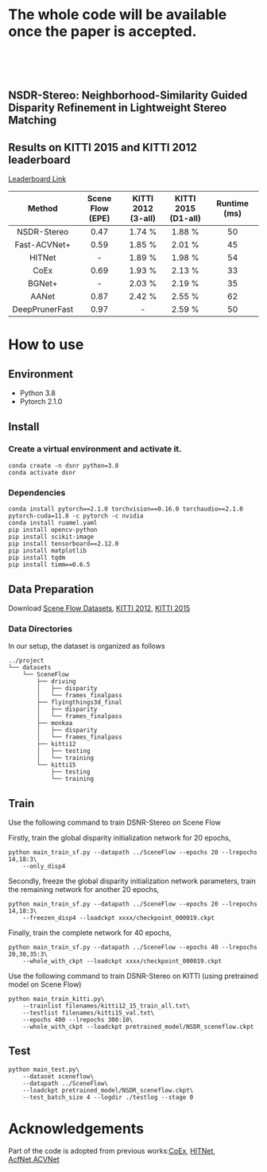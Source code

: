 # The whole code will be available once the paper is accepted. 
<br/>
<br/>
<br/>

## NSDR-Stereo: Neighborhood-Similarity Guided Disparity Refinement in Lightweight Stereo Matching

## Results on KITTI 2015 and KITTI 2012 leaderboard
[Leaderboard Link](http://www.cvlibs.net/datasets/kitti/eval_scene_flow.php?benchmark=stereo)

| Method | Scene Flow <br> (EPE) | KITTI 2012 <br> (3-all) | KITTI 2015 <br> (D1-all) | Runtime (ms) |
|:-:|:-:|:-:|:-:|:-:|
| NSDR-Stereo | 0.47 | 1.74 % | 1.88 % | 50 |
| Fast-ACVNet+ | 0.59 | 1.85 % | 2.01 % | 45 |
| HITNet | - | 1.89 % |1.98 % | 54 |
| CoEx | 0.69 | 1.93 % | 2.13 % | 33 |
| BGNet+ |  - | 2.03 % | 2.19 % | 35 |
| AANet |  0.87 | 2.42 % | 2.55 % | 62 |
| DeepPrunerFast | 0.97 | - | 2.59 % | 50 |





# How to use

## Environment
* Python 3.8
* Pytorch 2.1.0

## Install

### Create a virtual environment and activate it.

```
conda create -n dsnr python=3.8
conda activate dsnr
```
### Dependencies

```
conda install pytorch==2.1.0 torchvision==0.16.0 torchaudio==2.1.0 pytorch-cuda=11.8 -c pytorch -c nvidia
conda install ruamel.yaml
pip install opencv-python
pip install scikit-image
pip install tensorboard==2.12.0
pip install matplotlib 
pip install tqdm
pip install timm==0.6.5
```

## Data Preparation
Download [Scene Flow Datasets](https://lmb.informatik.uni-freiburg.de/resources/datasets/SceneFlowDatasets.en.html), [KITTI 2012](http://www.cvlibs.net/datasets/kitti/eval_stereo_flow.php?benchmark=stereo), [KITTI 2015](http://www.cvlibs.net/datasets/kitti/eval_scene_flow.php?benchmark=stereo)

### Data Directories

In our setup, the dataset is organized as follows
```
../project
└── datasets
    └── SceneFlow
        ├── driving
        │   ├── disparity
        │   └── frames_finalpass
        ├── flyingthings3d_final
        │   ├── disparity
        │   └── frames_finalpass
        ├── monkaa
        │   ├── disparity
        │   └── frames_finalpass
        ├── kitti12
        │   ├── testing
        │   └── training
        └── kitti15
            ├── testing
            └── training
```

## Train
Use the following command to train DSNR-Stereo on Scene Flow

Firstly, train the global disparity initialization network for 20 epochs,
```
python main_train_sf.py --datapath ../SceneFlow --epochs 20 --lrepochs 14,18:3\
    --only_disp4
```
Secondly, freeze the global disparity initialization network parameters, train the remaining network for another 20 epochs,
```
python main_train_sf.py --datapath ../SceneFlow --epochs 20 --lrepochs 14,18:3\
    --freezen_disp4 --loadckpt xxxx/checkpoint_000019.ckpt
```
Finally, train the complete network for 40 epochs,
```
python main_train_sf.py --datapath ../SceneFlow --epochs 40 --lrepochs 20,30,35:3\
    --whole_with_ckpt --loadckpt xxxx/checkpoint_000019.ckpt
```

Use the following command to train DSNR-Stereo on KITTI (using pretrained model on Scene Flow)
```
python main_train_kitti.py\
    --trainlist filenames/kitti12_15_train_all.txt\
    --testlist filenames/kitti15_val.txt\
    --epochs 400 --lrepochs 300:10\
    --whole_with_ckpt --loadckpt pretrained_model/NSDR_sceneflow.ckpt 
```

## Test
```
python main_test.py\
    --dataset sceneflow\
    --datapath ../SceneFlow\
    --loadckpt pretrained_model/NSDR_sceneflow.ckpt\
    --test_batch_size 4 --logdir ./testlog --stage 0
```



# Acknowledgements

Part of the code is adopted from previous works:[CoEx](https://github.com/antabangun/coex), [HITNet](https://github.com/MJITG/PyTorch-HITNet-Hierarchical-Iterative-Tile-Refinement-Network-for-Real-time-Stereo-Matching), [AcfNet](https://github.com/youmi-zym/AcfNet),[ACVNet](https://github.com/gangweiX/ACVNet)



